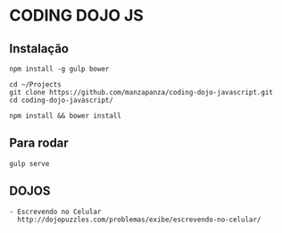 # CODING DOJO JS #

## Instalação

    npm install -g gulp bower

    cd ~/Projects
    git clone https://github.com/manzapanza/coding-dojo-javascript.git
    cd coding-dojo-javascript/

    npm install && bower install

## Para rodar

    gulp serve

## DOJOS

    - Escrevendo no Celular
      http://dojopuzzles.com/problemas/exibe/escrevendo-no-celular/            
